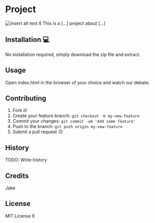 # Project
![insert alt text](images/example.jpg)
ß
This is a [...] project about [...]

## Installation 💻
No installation required, simply download the zip file and extract.
## Usage
Open index.html in the browser of your choice and watch our debate.

## Contributing 
1. Fork it!
2. Create your feature branch: `git checkout -b my-new-feature`
3. Commit your changes: `git commit -am 'Add some feature'`
4. Push to the branch: `git push origin my-new-feature`
5. Submit a pull request :D

## History
TODO: Write history
## Credits
Jake
## License
MIT License
ß
